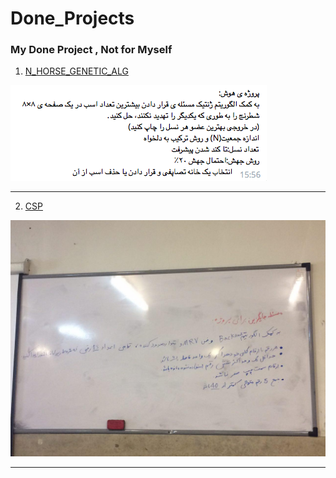 # Done_Projects
### My Done Project , Not for Myself

1. [N_HORSE_GENETIC_ALG](N_HORSE_GENETIC_ALG.py)

![N_HORSE_GENETIC_ALG](./pic/N_HORSE_GENETIC_ALG.png)

***

2. [CSP](csp.py)

![CSP](./pic/CSP.jpg)

***

